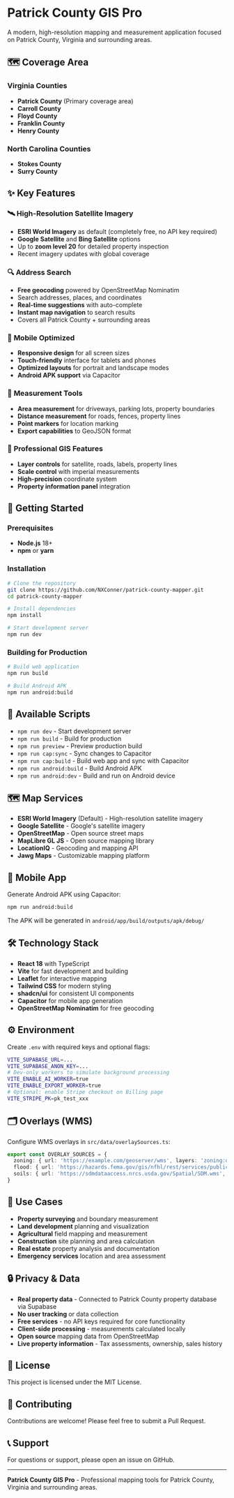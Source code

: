 # Patrick County GIS Pro

A modern, high-resolution mapping and measurement application focused on Patrick County, Virginia and surrounding areas.

## 🗺️ **Coverage Area**

### Virginia Counties
- **Patrick County** (Primary coverage area)
- **Carroll County**
- **Floyd County** 
- **Franklin County**
- **Henry County**

### North Carolina Counties
- **Stokes County**
- **Surry County**

## ✨ **Key Features**

### 🛰️ **High-Resolution Satellite Imagery**
- **ESRI World Imagery** as default (completely free, no API key required)
- **Google Satellite** and **Bing Satellite** options
- Up to **zoom level 20** for detailed property inspection
- Recent imagery updates with global coverage

### 🔍 **Address Search**
- **Free geocoding** powered by OpenStreetMap Nominatim
- Search addresses, places, and coordinates
- **Real-time suggestions** with auto-complete
- **Instant map navigation** to search results
- Covers all Patrick County + surrounding areas

### 📱 **Mobile Optimized**
- **Responsive design** for all screen sizes
- **Touch-friendly** interface for tablets and phones
- **Optimized layouts** for portrait and landscape modes
- **Android APK support** via Capacitor

### 📏 **Measurement Tools**
- **Area measurement** for driveways, parking lots, property boundaries
- **Distance measurement** for roads, fences, property lines
- **Point markers** for location marking
- **Export capabilities** to GeoJSON format

### 🎯 **Professional GIS Features**
- **Layer controls** for satellite, roads, labels, property lines
- **Scale control** with imperial measurements
- **High-precision** coordinate system
- **Property information panel** integration

## 🚀 **Getting Started**

### Prerequisites
- **Node.js** 18+ 
- **npm** or **yarn**

### Installation
```bash
# Clone the repository
git clone https://github.com/NXConner/patrick-county-mapper.git
cd patrick-county-mapper

# Install dependencies
npm install

# Start development server
npm run dev
```

### Building for Production
```bash
# Build web application
npm run build

# Build Android APK
npm run android:build
```

## 🔧 **Available Scripts**

- `npm run dev` - Start development server
- `npm run build` - Build for production
- `npm run preview` - Preview production build
- `npm run cap:sync` - Sync changes to Capacitor
- `npm run cap:build` - Build web app and sync with Capacitor
- `npm run android:build` - Build Android APK
- `npm run android:dev` - Build and run on Android device

## 🗺️ **Map Services**

- **ESRI World Imagery** (Default) - High-resolution satellite imagery
- **Google Satellite** - Google's satellite imagery
- **OpenStreetMap** - Open source street maps
- **MapLibre GL JS** - Open source mapping library
- **LocationIQ** - Geocoding and mapping API
- **Jawg Maps** - Customizable mapping platform

## 📱 **Mobile App**

Generate Android APK using Capacitor:

```bash
npm run android:build
```

The APK will be generated in `android/app/build/outputs/apk/debug/`

## 🛠️ **Technology Stack**

- **React 18** with TypeScript
- **Vite** for fast development and building
- **Leaflet** for interactive mapping
- **Tailwind CSS** for modern styling
- **shadcn/ui** for consistent UI components
- **Capacitor** for mobile app generation
- **OpenStreetMap Nominatim** for free geocoding

## ⚙️ Environment

Create `.env` with required keys and optional flags:

```bash
VITE_SUPABASE_URL=...
VITE_SUPABASE_ANON_KEY=...
# Dev-only workers to simulate background processing
VITE_ENABLE_AI_WORKER=true
VITE_ENABLE_EXPORT_WORKER=true
# Optional: enable Stripe checkout on Billing page
VITE_STRIPE_PK=pk_test_xxx
```

## 🗂 Overlays (WMS)

Configure WMS overlays in `src/data/overlaySources.ts`:

```ts
export const OVERLAY_SOURCES = {
  zoning: { url: 'https://example.com/geoserver/wms', layers: 'zoning:districts' },
  flood: { url: 'https://hazards.fema.gov/gis/nfhl/rest/services/public/NFHL/MapServer/WmsServer', layers: '0' },
  soils: { url: 'https://sdmdataaccess.nrcs.usda.gov/Spatial/SDM.wms', layers: 'MapUnitRaster' }
}
```

## 🎯 **Use Cases**

- **Property surveying** and boundary measurement
- **Land development** planning and visualization
- **Agricultural** field mapping and measurement
- **Construction** site planning and area calculation
- **Real estate** property analysis and documentation
- **Emergency services** location and area assessment

## 🔒 **Privacy & Data**

- **Real property data** - Connected to Patrick County property database via Supabase
- **No user tracking** or data collection
- **Free services** - no API keys required for core functionality
- **Client-side processing** - measurements calculated locally
- **Open source** mapping data from OpenStreetMap
- **Live property information** - Tax assessments, ownership, sales history

## 📄 **License**

This project is licensed under the MIT License.

## 🤝 **Contributing**

Contributions are welcome! Please feel free to submit a Pull Request.

## 📞 **Support**

For questions or support, please open an issue on GitHub.

---

**Patrick County GIS Pro** - Professional mapping tools for Patrick County, Virginia and surrounding areas.
